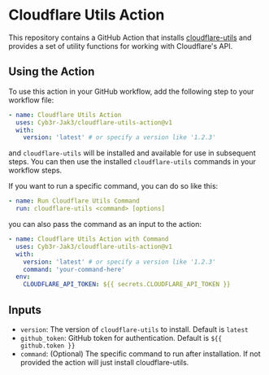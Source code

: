 # Cloudflare Utils Action

This repository contains a GitHub Action that installs [cloudflare-utils](https://github.com/Cyb3r-Jak3/cloudflare-utils) and provides a set of utility functions for working with Cloudflare's API.

## Using the Action

To use this action in your GitHub workflow, add the following step to your workflow file:

```yaml
- name: Cloudflare Utils Action
  uses: Cyb3r-Jak3/cloudflare-utils-action@v1
  with:
    version: 'latest' # or specify a version like '1.2.3'
```

and `cloudflare-utils` will be installed and available for use in subsequent steps.
You can then use the installed `cloudflare-utils` commands in your workflow steps.

If you want to run a specific command, you can do so like this:

```yaml
- name: Run Cloudflare Utils Command
  run: cloudflare-utils <command> [options]
```

you can also pass the command as an input to the action:

```yaml
- name: Cloudflare Utils Action with Command
  uses: Cyb3r-Jak3/cloudflare-utils-action@v1
  with:
    version: 'latest' # or specify a version like '1.2.3'
    command: 'your-command-here'
  env:
    CLOUDFLARE_API_TOKEN: ${{ secrets.CLOUDFLARE_API_TOKEN }}
```

## Inputs

- `version`: The version of `cloudflare-utils` to install. Default is `latest`
- `github_token`: GitHub token for authentication. Default is `${{ github.token }}`
- `command`: (Optional) The specific command to run after installation. If not provided the action will just install cloudflare-utils.
